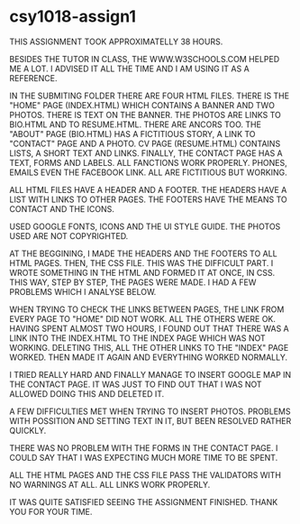 # csy1018-assign1

THIS ASSIGNMENT TOOK APPROXIMATELLY 38 HOURS.

BESIDES THE TUTOR IN CLASS, THE WWW.W3SCHOOLS.COM HELPED ME A LOT.
I ADVISED IT ALL THE TIME AND I AM USING IT AS A REFERENCE.

IN THE SUBMITING FOLDER THERE ARE FOUR HTML FILES.
THERE IS THE "HOME" PAGE (INDEX.HTML) WHICH CONTAINS A BANNER AND TWO PHOTOS.
THERE IS TEXT ON THE BANNER. THE PHOTOS ARE LINKS TO BIO.HTML AND TO RESUME.HTML. THERE ARE ANCORS TOO.
THE "ABOUT" PAGE (BIO.HTML) HAS A FICTITIOUS STORY, A LINK TO "CONTACT" PAGE AND A PHOTO.
CV PAGE (RESUME.HTML) CONTAINS LISTS, A SHORT TEXT AND LINKS.
FINALLY, THE CONTACT PAGE HAS A TEXT, FORMS AND LABELS. ALL FANCTIONS WORK PROPERLY.
PHONES, EMAILS EVEN THE FACEBOOK LINK. ALL ARE FICTITIOUS BUT WORKING.

ALL HTML FILES HAVE A HEADER AND A FOOTER.
THE HEADERS HAVE A LIST WITH LINKS TO OTHER PAGES.
THE FOOTERS HAVE THE MEANS TO CONTACT AND THE ICONS.

USED GOOGLE FONTS, ICONS AND THE UI STYLE GUIDE.
THE PHOTOS USED ARE NOT COPYRIGHTED.

AT THE BEGGINING, I MADE THE HEADERS AND THE FOOTERS TO ALL HTML PAGES.
THEN, THE CSS FILE. THIS WAS THE DIFFICULT PART. I WROTE SOMETHING IN THE HTML AND FORMED IT AT ONCE, IN CSS.
THIS WAY, STEP BY STEP, THE PAGES WERE MADE. I HAD A FEW PROBLEMS WHICH I ANALYSE BELOW.

WHEN TRYING TO CHECK THE LINKS BETWEEN PAGES, THE LINK FROM EVERY PAGE TO "HOME" DID NOT WORK. ALL THE OTHERS WERE OK.
HAVING SPENT ALMOST TWO HOURS, I FOUND OUT THAT THERE WAS A LINK INTO THE INDEX.HTML TO THE INDEX PAGE WHICH WAS NOT WORKING.
DELETING THIS, ALL THE OTHER LINKS TO THE "INDEX" PAGE WORKED. THEN MADE IT AGAIN AND EVERYTHING WORKED NORMALLY.

I TRIED REALLY HARD AND FINALLY MANAGE TO INSERT GOOGLE MAP IN THE CONTACT PAGE.
IT WAS JUST TO FIND OUT THAT I WAS NOT ALLOWED DOING THIS AND DELETED IT.

A FEW DIFFICULTIES MET WHEN TRYING TO INSERT PHOTOS. PROBLEMS WITH POSSITION AND SETTING TEXT IN IT, BUT BEEN RESOLVED RATHER QUICKLY.

THERE WAS NO PROBLEM WITH THE FORMS IN THE CONTACT PAGE. I COULD SAY THAT I WAS EXPECTING MUCH MORE TIME TO BE SPENT.

ALL THE HTML PAGES AND THE CSS FILE PASS THE VALIDATORS WITH NO WARNINGS AT ALL.
ALL LINKS WORK PROPERLY.

IT WAS QUITE SATISFIED SEEING THE ASSIGNMENT FINISHED.
THANK YOU FOR YOUR TIME.

